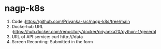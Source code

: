 # nagp-k8s
1. Code :https://github.com/Priyanka-src/nagp-k8s/tree/main
2. Dockerhub URL :https://hub.docker.com/repository/docker/priyanka20/python-1/general
3. URL of API service: curl http://<external-ip-of-loadbalancer-service>/data
4. Screen Recording: Submitted in the form 
